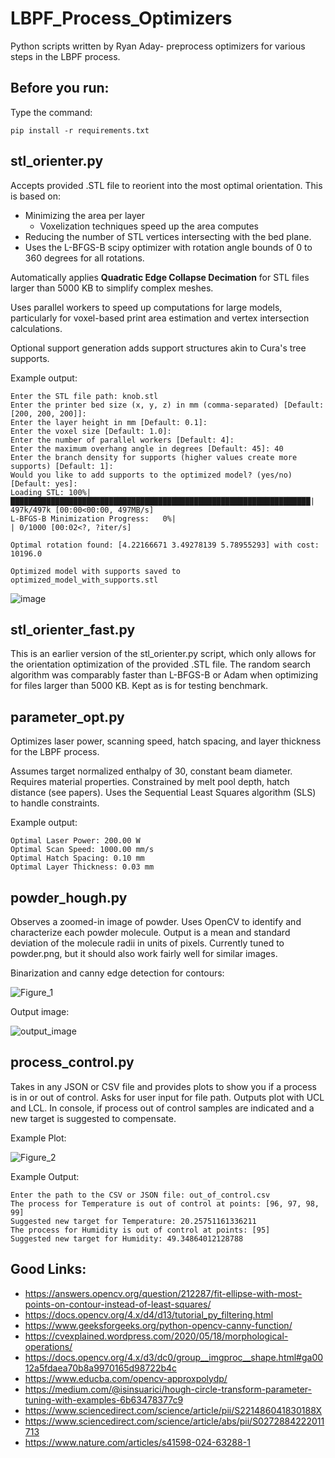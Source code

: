 # LBPF_Process_Optimizers

Python scripts written by Ryan Aday- preprocess optimizers for various steps in the LBPF process.

## Before you run:

Type the command:

    pip install -r requirements.txt

## stl_orienter.py
Accepts provided .STL file to reorient into the most optimal orientation. This is based on:
  - Minimizing the area per layer
    - Voxelization techniques speed up the area computes
  - Reducing the number of STL vertices intersecting with the bed plane.
  - Uses the L-BFGS-B scipy optimizer with rotation angle bounds of 0 to 360 degrees for all rotations.

Automatically applies **Quadratic Edge Collapse Decimation** for STL files larger than 5000 KB to simplify complex meshes.

Uses parallel workers to speed up computations for large models, particularly for voxel-based print area estimation and vertex intersection calculations.

Optional support generation adds support structures akin to Cura's tree supports.

Example output:

    Enter the STL file path: knob.stl
    Enter the printer bed size (x, y, z) in mm (comma-separated) [Default: [200, 200, 200]]:
    Enter the layer height in mm [Default: 0.1]:
    Enter the voxel size [Default: 1.0]:
    Enter the number of parallel workers [Default: 4]:
    Enter the maximum overhang angle in degrees [Default: 45]: 40
    Enter the branch density for supports (higher values create more supports) [Default: 1]:
    Would you like to add supports to the optimized model? (yes/no) [Default: yes]:
    Loading STL: 100%|███████████████████████████████████████████████████████████████████| 497k/497k [00:00<00:00, 497MB/s]
    L-BFGS-B Minimization Progress:   0%|                                                       | 0/1000 [00:02<?, ?iter/s]
    
    Optimal rotation found: [4.22166671 3.49278139 5.78955293] with cost: 10196.0
    
    Optimized model with supports saved to optimized_model_with_supports.stl

![image](https://github.com/user-attachments/assets/4962eb3f-c50c-45d9-acf2-fee5fd32f4dd)

## stl_orienter_fast.py
This is an earlier version of the stl_orienter.py script, which only allows for the orientation optimization of the provided .STL file.
The random search algorithm was comparably faster than L-BFGS-B or Adam when optimizing for files larger than 5000 KB.
Kept as is for testing benchmark.


## parameter_opt.py
Optimizes laser power, scanning speed, hatch spacing, and layer thickness for the LBPF process.

Assumes target normalized enthalpy of 30, constant beam diameter.
Requires material properties.
Constrained by melt pool depth, hatch distance (see papers).
Uses the Sequential Least Squares algorithm (SLS) to handle constraints.

Example output:

    Optimal Laser Power: 200.00 W
    Optimal Scan Speed: 1000.00 mm/s
    Optimal Hatch Spacing: 0.10 mm
    Optimal Layer Thickness: 0.03 mm

## powder_hough.py
Observes a zoomed-in image of powder. Uses OpenCV to identify and characterize each powder molecule.
Output is a mean and standard deviation of the molecule radii in units of pixels.
Currently tuned to powder.png, but it should also work fairly well for similar images.

Binarization and canny edge detection for contours:

![Figure_1](https://github.com/user-attachments/assets/563e14b1-7dc9-47f3-8143-c7159224597d)

Output image:

![output_image](https://github.com/user-attachments/assets/4eda6586-5d06-41aa-9e68-2c5061e1c13e)

## process_control.py
Takes in any JSON or CSV file and provides plots to show you if a process is in or out of control.
Asks for user input for file path.
Outputs plot with UCL and LCL. In console, if process out of control samples are indicated and a new target is suggested to compensate.

Example Plot:

![Figure_2](https://github.com/user-attachments/assets/e929b244-9500-433f-b560-3aa6c61bc144)

Example Output:

    Enter the path to the CSV or JSON file: out_of_control.csv
    The process for Temperature is out of control at points: [96, 97, 98, 99]
    Suggested new target for Temperature: 20.25751161336211
    The process for Humidity is out of control at points: [95]
    Suggested new target for Humidity: 49.34864012128788

## Good Links:
 - https://answers.opencv.org/question/212287/fit-ellipse-with-most-points-on-contour-instead-of-least-squares/
 - https://docs.opencv.org/4.x/d4/d13/tutorial_py_filtering.html
 - https://www.geeksforgeeks.org/python-opencv-canny-function/
 - https://cvexplained.wordpress.com/2020/05/18/morphological-operations/
 - https://docs.opencv.org/4.x/d3/dc0/group__imgproc__shape.html#ga0012a5fdaea70b8a9970165d98722b4c
 - https://www.educba.com/opencv-approxpolydp/
 - https://medium.com/@isinsuarici/hough-circle-transform-parameter-tuning-with-examples-6b63478377c9
 - https://www.sciencedirect.com/science/article/pii/S221486041830188X
 - https://www.sciencedirect.com/science/article/abs/pii/S0272884222011713
 - https://www.nature.com/articles/s41598-024-63288-1
